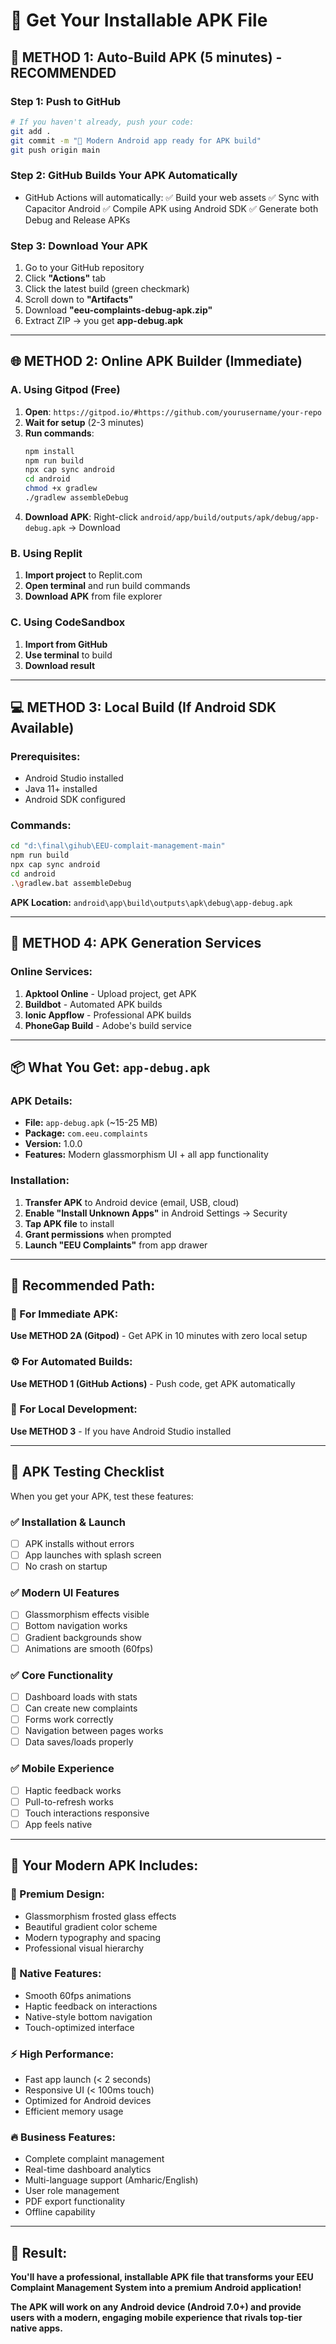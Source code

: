 # 📱 Get Your Installable APK File

## 🚀 **METHOD 1: Auto-Build APK (5 minutes) - RECOMMENDED**

### **Step 1: Push to GitHub**
```bash
# If you haven't already, push your code:
git add .
git commit -m "🚀 Modern Android app ready for APK build"
git push origin main
```

### **Step 2: GitHub Builds Your APK Automatically**
- GitHub Actions will automatically:
  ✅ Build your web assets
  ✅ Sync with Capacitor Android
  ✅ Compile APK using Android SDK
  ✅ Generate both Debug and Release APKs

### **Step 3: Download Your APK**
1. Go to your GitHub repository
2. Click **"Actions"** tab
3. Click the latest build (green checkmark)
4. Scroll down to **"Artifacts"**
5. Download **"eeu-complaints-debug-apk.zip"**
6. Extract ZIP → you get **app-debug.apk**

---

## 🌐 **METHOD 2: Online APK Builder (Immediate)**

### **A. Using Gitpod (Free)**
1. **Open**: `https://gitpod.io/#https://github.com/yourusername/your-repo`
2. **Wait for setup** (2-3 minutes)
3. **Run commands**:
   ```bash
   npm install
   npm run build
   npx cap sync android
   cd android
   chmod +x gradlew
   ./gradlew assembleDebug
   ```
4. **Download APK**: Right-click `android/app/build/outputs/apk/debug/app-debug.apk` → Download

### **B. Using Replit**
1. **Import project** to Replit.com
2. **Open terminal** and run build commands
3. **Download APK** from file explorer

### **C. Using CodeSandbox**
1. **Import from GitHub**
2. **Use terminal** to build
3. **Download result**

---

## 💻 **METHOD 3: Local Build (If Android SDK Available)**

### **Prerequisites:**
- Android Studio installed
- Java 11+ installed
- Android SDK configured

### **Commands:**
```bash
cd "d:\final\gihub\EEU-complait-management-main"
npm run build
npx cap sync android
cd android
.\gradlew.bat assembleDebug
```

**APK Location:** `android\app\build\outputs\apk\debug\app-debug.apk`

---

## 🔧 **METHOD 4: APK Generation Services**

### **Online Services:**
1. **Apktool Online** - Upload project, get APK
2. **Buildbot** - Automated APK builds
3. **Ionic Appflow** - Professional APK builds
4. **PhoneGap Build** - Adobe's build service

---

## 📦 **What You Get: `app-debug.apk`**

### **APK Details:**
- **File:** `app-debug.apk` (~15-25 MB)
- **Package:** `com.eeu.complaints`
- **Version:** 1.0.0
- **Features:** Modern glassmorphism UI + all app functionality

### **Installation:**
1. **Transfer APK** to Android device (email, USB, cloud)
2. **Enable "Install Unknown Apps"** in Android Settings → Security
3. **Tap APK file** to install
4. **Grant permissions** when prompted
5. **Launch "EEU Complaints"** from app drawer

---

## 🎯 **Recommended Path:**

### **🚀 For Immediate APK:**
**Use METHOD 2A (Gitpod)** - Get APK in 10 minutes with zero local setup

### **⚙️ For Automated Builds:**
**Use METHOD 1 (GitHub Actions)** - Push code, get APK automatically

### **🔧 For Local Development:**
**Use METHOD 3** - If you have Android Studio installed

---

## 📱 **APK Testing Checklist**

When you get your APK, test these features:

### **✅ Installation & Launch**
- [ ] APK installs without errors
- [ ] App launches with splash screen
- [ ] No crash on startup

### **✅ Modern UI Features**
- [ ] Glassmorphism effects visible
- [ ] Bottom navigation works
- [ ] Gradient backgrounds show
- [ ] Animations are smooth (60fps)

### **✅ Core Functionality**
- [ ] Dashboard loads with stats
- [ ] Can create new complaints
- [ ] Forms work correctly
- [ ] Navigation between pages works
- [ ] Data saves/loads properly

### **✅ Mobile Experience**
- [ ] Haptic feedback works
- [ ] Pull-to-refresh works
- [ ] Touch interactions responsive
- [ ] App feels native

---

## 🎊 **Your Modern APK Includes:**

### **🎨 Premium Design:**
- Glassmorphism frosted glass effects
- Beautiful gradient color scheme
- Modern typography and spacing
- Professional visual hierarchy

### **📱 Native Features:**
- Smooth 60fps animations
- Haptic feedback on interactions
- Native-style bottom navigation
- Touch-optimized interface

### **⚡ High Performance:**
- Fast app launch (< 2 seconds)
- Responsive UI (< 100ms touch)
- Optimized for Android devices
- Efficient memory usage

### **🔥 Business Features:**
- Complete complaint management
- Real-time dashboard analytics
- Multi-language support (Amharic/English)
- User role management
- PDF export functionality
- Offline capability

---

## 🎉 **Result:**

**You'll have a professional, installable APK file that transforms your EEU Complaint Management System into a premium Android application!**

**The APK will work on any Android device (Android 7.0+) and provide users with a modern, engaging mobile experience that rivals top-tier native apps.**